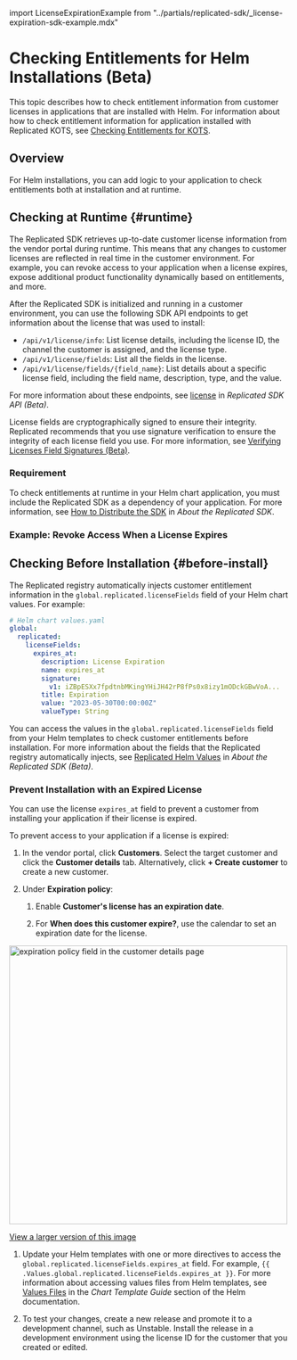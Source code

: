 import LicenseExpirationExample from "../partials/replicated-sdk/_license-expiration-sdk-example.mdx"

# Checking Entitlements for Helm Installations (Beta)

This topic describes how to check entitlement information from customer licenses in applications that are installed with Helm. For information about how to check entitlement information for application installed with Replicated KOTS, see [Checking Entitlements for KOTS](licenses-referencing-fields).

## Overview

For Helm installations, you can add logic to your application to check entitlements both at installation and at runtime.

## Checking at Runtime {#runtime}

The Replicated SDK retrieves up-to-date customer license information from the vendor portal during runtime. This means that any changes to customer licenses are reflected in real time in the customer environment. For example, you can revoke access to your application when a license expires, expose additional product functionality dynamically based on entitlements, and more.

After the Replicated SDK is initialized and running in a customer environment, you can use the following SDK API endpoints to get information about the license that was used to install:
* `/api/v1/license/info`: List license details, including the license ID, the channel the customer is assigned, and the license type.
* `/api/v1/license/fields`: List all the fields in the license.  
* `/api/v1/license/fields/{field_name}`: List details about a specific license field, including the field name, description, type, and the value.

For more information about these endpoints, see [license](/reference/replicated-sdk-apis#license) in _Replicated SDK API (Beta)_.

License fields are cryptographically signed to ensure their integrity. Replicated recommends that you use signature verification to ensure the integrity of each license field you use. For more information, see [Verifying Licenses Field Signatures (Beta)](licenses-verify-fields-sdk-api).

### Requirement

To check entitlements at runtime in your Helm chart application, you must include the Replicated SDK as a dependency of your application. For more information, see [How to Distribute the SDK](replicated-sdk-overview#how-to-distribute-the-sdk) in _About the Replicated SDK_.

### Example: Revoke Access When a License Expires

<LicenseExpirationExample/>

## Checking Before Installation {#before-install}

The Replicated registry automatically injects customer entitlement information in the `global.replicated.licenseFields` field of your Helm chart values. For example:

```yaml
# Helm chart values.yaml
global:
  replicated:
    licenseFields:
      expires_at:
        description: License Expiration
        name: expires_at
        signature:
          v1: iZBpESXx7fpdtnbMKingYHiJH42rP8fPs0x8izy1mODckGBwVoA... 
        title: Expiration
        value: "2023-05-30T00:00:00Z"
        valueType: String  
```

You can access the values in the `global.replicated.licenseFields` field from your Helm templates to check customer entitlements before installation. For more information about the fields that the Replicated registry automatically injects, see [Replicated Helm Values](/vendor/replicated-sdk-overview#replicated-values) in _About the Replicated SDK (Beta)_.

### Prevent Installation with an Expired License

You can use the license `expires_at` field to prevent a customer from installing your application if their license is expired.

To prevent access to your application if a license is expired:

1. In the vendor portal, click **Customers**. Select the target customer and click the **Customer details** tab. Alternatively, click **+ Create customer** to create a new customer.

1. Under **Expiration policy**:

   1. Enable **Customer's license has an expiration date**.

   1. For **When does this customer expire?**, use the calendar to set an expiration date for the license.

  <img alt="expiration policy field in the customer details page" src="/images/customer-expiration-policy.png" width="500px"/>

  [View a larger version of this image](/images/customer-expiration-policy.png)

1. Update your Helm templates with one or more directives to access the `global.replicated.licenseFields.expires_at` field. For example, `{{ .Values.global.replicated.licenseFields.expires_at }}`. For more information about accessing values files from Helm templates, see [Values Files](https://helm.sh/docs/chart_template_guide/values_files/) in the _Chart Template Guide_ section of the Helm documentation.

1. To test your changes, create a new release and promote it to a development channel, such as Unstable. Install the release in a development environment using the license ID for the customer that you created or edited. 